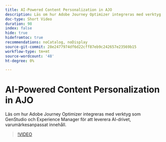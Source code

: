 ```yaml
---
title: AI-Powered Content Personalization in AJO
description: Läs om hur Adobe Journey Optimizer integreras med verktyg som GenStudio och Experience Manager för att leverera AI-drivet, varumärkesanpassat innehåll.
doc-type: Short Video
duration: 98
index: false
hide: true
hidefromtoc: true
recommendations: noCatalog, noDisplay
source-git-commit: 28e2477974df6d22cff87eb9c242657e23569b15
workflow-type: tm+mt
source-wordcount: '48'
ht-degree: 0%

---
```



# AI-Powered Content Personalization in AJO

Läs om hur Adobe Journey Optimizer integreras med verktyg som GenStudio och Experience Manager för att leverera AI-drivet, varumärkesanpassat innehåll.

<!-- 62_S520_3442520_97_aipowered-content-personalization-in-ajo -->
>[!VIDEO](https://video.tv.adobe.com/v/3460148/?learn=on&enablevpops=true&captions=swe)
